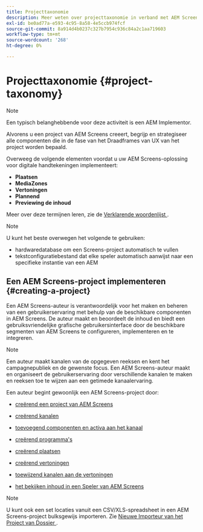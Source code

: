 ```yaml
---
title: Projecttaxonomie
description: Meer weten over projecttaxonomie in verband met AEM Screens?
exl-id: be0ad77a-e593-4c95-8a58-4e5ccb974fcf
source-git-commit: 8a914d4b0237c327b7954c936c84a2c1aa719603
workflow-type: tm+mt
source-wordcount: '268'
ht-degree: 0%

---
```


# Projecttaxonomie {#project-taxonomy}

>[!NOTE]
>
>Een typisch belanghebbende voor deze activiteit is een AEM Implementor.

Alvorens u een project van AEM Screens creeert, begrijp en strategiseer alle componenten die in de fase van het Draadframes van UX van het project worden bepaald.

Overweeg de volgende elementen voordat u uw AEM Screens-oplossing voor digitale handtekeningen implementeert:

* **Plaatsen**
* **MediaZones**
* **Vertoningen**
* **Plannend**
* **Previewing de inhoud**

Meer over deze termijnen leren, zie de [ Verklarende woordenlijst ](https://experienceleague.adobe.com/en/docs/experience-manager-screens/user-guide/overview/screens-glossary).

>[!NOTE]
>
>U kunt het beste overwegen het volgende te gebruiken:
>
>* hardwaredatabase om een Screens-project automatisch te vullen
>* tekstconfiguratiebestand dat elke speler automatisch aanwijst naar een specifieke instantie van een AEM

## Een AEM Screens-project implementeren {#creating-a-project}

Een AEM Screens-auteur is verantwoordelijk voor het maken en beheren van een gebruikerservaring met behulp van de beschikbare componenten in AEM Screens. De auteur maakt en beoordeelt de inhoud en biedt een gebruiksvriendelijke grafische gebruikersinterface door de beschikbare segmenten van AEM Screens te configureren, implementeren en te integreren.

>[!NOTE]
>
>Een auteur maakt kanalen van de opgegeven reeksen en kent het campagnepubliek en de gewenste focus. Een AEM Screens-auteur maakt en organiseert de gebruikerservaring door verschillende kanalen te maken en reeksen toe te wijzen aan een getimede kanaalervaring.

Een auteur begint gewoonlijk een AEM Screens-project door:

* [ creërend een project van AEM Screens ](https://experienceleague.adobe.com/en/docs/experience-manager-screens/user-guide/authoring/setting-up-projects/creating-a-screens-project)
* [ creërend kanalen ](https://experienceleague.adobe.com/en/docs/experience-manager-screens/user-guide/authoring/setting-up-projects/managing-channels)
* [ toevoegend componenten en activa aan het kanaal ](https://experienceleague.adobe.com/en/docs/experience-manager-screens/user-guide/authoring/product-features/adding-components-to-a-channel)
* [ creërend programma&#39;s ](https://experienceleague.adobe.com/en/docs/experience-manager-screens/user-guide/authoring/setting-up-projects/managing-schedules)
* [ creërend plaatsen ](https://experienceleague.adobe.com/en/docs/experience-manager-screens/user-guide/authoring/setting-up-projects/managing-locations)
* [ creërend vertoningen ](https://experienceleague.adobe.com/en/docs/experience-manager-screens/user-guide/authoring/setting-up-projects/managing-displays)
* [ toewijzend kanalen aan de vertoningen ](https://experienceleague.adobe.com/en/docs/experience-manager-screens/user-guide/authoring/setting-up-projects/assigning-channels/channel-assignment)

* [ het bekijken inhoud in een Speler van AEM Screens ](https://experienceleague.adobe.com/en/docs/experience-manager-screens/user-guide/administering/working-with-screens-player)

>[!NOTE]
>U kunt ook een set locaties vanuit een CSV/XLS-spreadsheet in een AEM Screens-project bulksgewijs importeren. Zie [ Nieuwe Importeur van het Project van Dossier ](https://experienceleague.adobe.com/en/docs/experience-manager-screens/user-guide/administering/project-importer).
